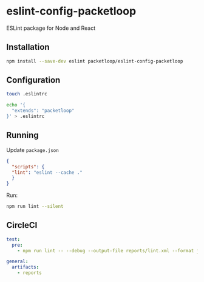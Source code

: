 # eslint-config-packetloop


ESLint package for Node and React


## Installation

```sh
npm install --save-dev eslint packetloop/eslint-config-packetloop
```

## Configuration

```sh
touch .eslintrc

echo '{
  "extends": "packetloop"
}' > .eslintrc
```

## Running

Update `package.json`
```json
{
  "scripts": {
  "lint": "eslint --cache ."
  }
}
```

Run:
```sh
npm run lint --silent
```

## CircleCI

```yaml
test:
  pre:
    - npm run lint -- --debug --output-file reports/lint.xml --format junit

general:
  artifacts:
    - reports
```
